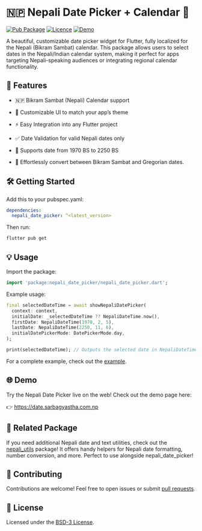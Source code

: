 # 🇳🇵 Nepali Date Picker + Calendar 📅

[![Pub Package](https://img.shields.io/pub/v/nepali_date_picker)](https://pub.dev/packages/nepali_date_picker)
[![Licence](https://img.shields.io/badge/Licence-BSD-orange.svg)](https://github.com/sarbagyastha/nepali_date_picker/blob/main/LICENSE)
[![Demo](https://img.shields.io/badge/Demo-WEB-blueviolet.svg)](https://date.sarbagyastha.com.np)

A beautiful, customizable date picker widget for Flutter, fully localized for the Nepali (Bikram Sambat) calendar. This package allows users to select dates in the Nepali/Indian calendar system, making it perfect for apps targeting Nepali-speaking audiences or integrating regional calendar functionality.


## 🚀 Features
- 🇳🇵 Bikram Sambat (Nepali) Calendar support
  
- 🎨 Customizable UI to match your app’s theme
  
- ⚡ Easy Integration into any Flutter project
  
- ✅ Date Validation for valid Nepali dates only
  
- 📆 Supports date from 1970 BS to 2250 BS
  
- 🔄 Effortlessly convert between Bikram Sambat and Gregorian dates. 


## 🛠️ Getting Started
Add this to your pubspec.yaml:
```yaml
dependencies:
  nepali_date_picker: ^<latest_version>
```

Then run:
```bash
flutter pub get
```

## 💡 Usage
Import the package:
```dart
import 'package:nepali_date_picker/nepali_date_picker.dart';
```

Example usage:
```dart
final selectedDateTime = await showNepaliDatePicker(
  context: context,
  initialDate: _selectedDateTime ?? NepaliDateTime.now(),
  firstDate: NepaliDateTime(1970, 2, 5),
  lastDate: NepaliDateTime(2250, 11, 6),
  initialDatePickerMode: DatePickerMode.day,
);

print(selectedDateTime); // Outputs the selected date in NepaliDateTime type.
```

For a complete example, check out the [example](https://github.com/sarbagyastha/nepali_date_picker/tree/main/example).

## 🌐 Demo
Try the Nepali Date Picker live on the web! Check out the demo page here:

👉 https://date.sarbagyastha.com.np

## 🔗 Related Package
If you need additional Nepali date and text utilities, check out the [nepali_utils](https://pub.dev/packages/nepali_utils) package!
It offers handy helpers for Nepali date formatting, number conversion, and more.
Perfect to use alongside nepali_date_picker!

## 🤝 Contributing
Contributions are welcome! Feel free to open issues or submit [pull requests](https://github.com/sarbagyastha/nepali_date_picker/pulls).

## 📄 License
Licensed under the [BSD-3 License](https://github.com/sarbagyastha/nepali_date_picker/blob/main/LICENSE).
